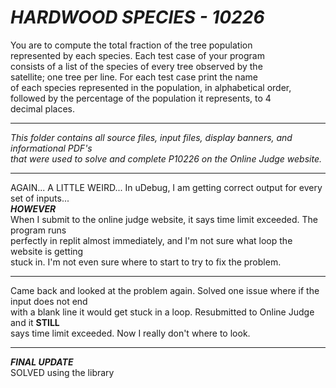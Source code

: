 # ***HARDWOOD SPECIES - 10226***

You are to compute the total fraction of the tree population<br>
represented by each species. Each test case of your program<br>
consists of a list of the species of every tree observed by the<br> 
satellite; one tree per line. For each test case print the name<br> 
of each species represented in the population, in alphabetical order,<br>
followed by the percentage of the population it represents, to 4<br>
decimal places.<br>


--------------------

*This folder contains all source files, input files, display banners, and informational PDF's<br>
that were used to solve and complete P10226 on the Online Judge website.*

--------------------

 AGAIN... A LITTLE WEIRD... In uDebug, I am getting correct output for every set of inputs...<br>
***HOWEVER***<br>
When I submit to the online judge website, it says time limit exceeded. The program runs<br>
perfectly in replit almost immediately, and I'm not sure what loop the website is getting<br>
stuck in. I'm not even sure where to start to try to fix the problem.

--------------------
Came back and looked at the problem again. Solved one issue where if the input does not end<br>
with a blank line it would get stuck in a loop. Resubmitted to Online Judge and it **STILL**<br>
says time limit exceeded. Now I really don't where to look.

--------------------

***FINAL UPDATE***<br>
SOLVED using the <map> library
